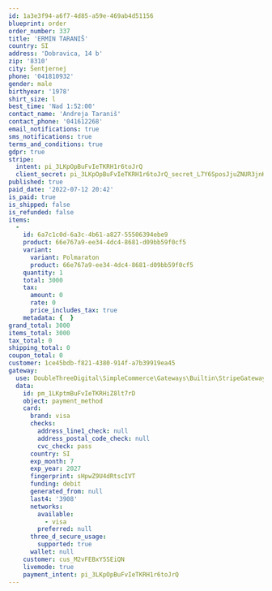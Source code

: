 ```yaml
---
id: 1a3e3f94-a6f7-4d85-a59e-469ab4d51156
blueprint: order
order_number: 337
title: 'ERMIN TARANIŠ'
country: SI
address: 'Dobravica, 14 b'
zip: '8310'
city: Šentjernej
phone: '041810932'
gender: male
birthyear: '1978'
shirt_size: l
best_time: 'Nad 1:52:00'
contact_name: 'Andreja Taraniš'
contact_phone: '041612268'
email_notifications: true
sms_notifications: true
terms_and_conditions: true
gdpr: true
stripe:
  intent: pi_3LKpOpBuFvIeTKRH1r6toJrQ
  client_secret: pi_3LKpOpBuFvIeTKRH1r6toJrQ_secret_L7Y6SposJjuZNUR3jnKuJ64WM
published: true
paid_date: '2022-07-12 20:42'
is_paid: true
is_shipped: false
is_refunded: false
items:
  -
    id: 6a7c1c0d-6a3c-4b61-a827-55506394ebe9
    product: 66e767a9-ee34-4dc4-8681-d09bb59f0cf5
    variant:
      variant: Polmaraton
      product: 66e767a9-ee34-4dc4-8681-d09bb59f0cf5
    quantity: 1
    total: 3000
    tax:
      amount: 0
      rate: 0
      price_includes_tax: true
    metadata: {  }
grand_total: 3000
items_total: 3000
tax_total: 0
shipping_total: 0
coupon_total: 0
customer: 1ce45bdb-f821-4380-914f-a7b39919ea45
gateway:
  use: DoubleThreeDigital\SimpleCommerce\Gateways\Builtin\StripeGateway
  data:
    id: pm_1LKptmBuFvIeTKRHiZ8lt7rD
    object: payment_method
    card:
      brand: visa
      checks:
        address_line1_check: null
        address_postal_code_check: null
        cvc_check: pass
      country: SI
      exp_month: 7
      exp_year: 2027
      fingerprint: sHpwZ9U4dRtscIVT
      funding: debit
      generated_from: null
      last4: '3908'
      networks:
        available:
          - visa
        preferred: null
      three_d_secure_usage:
        supported: true
      wallet: null
    customer: cus_M2vFEBxY5SEiQN
    livemode: true
    payment_intent: pi_3LKpOpBuFvIeTKRH1r6toJrQ
---
```

